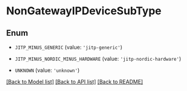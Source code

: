 # NonGatewayIPDeviceSubType


## Enum

* `JITP_MINUS_GENERIC` (value: `'jitp-generic'`)

* `JITP_MINUS_NORDIC_MINUS_HARDWARE` (value: `'jitp-nordic-hardware'`)

* `UNKNOWN` (value: `'unknown'`)

[[Back to Model list]](../README.md#documentation-for-models) [[Back to API list]](../README.md#documentation-for-api-endpoints) [[Back to README]](../README.md)


